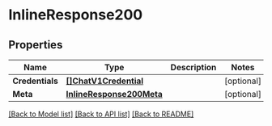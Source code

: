 # InlineResponse200

## Properties

Name | Type | Description | Notes
------------ | ------------- | ------------- | -------------
**Credentials** | [**[]ChatV1Credential**](chat.v1.credential.md) |  | [optional] 
**Meta** | [**InlineResponse200Meta**](inline_response_200_meta.md) |  | [optional] 

[[Back to Model list]](../README.md#documentation-for-models) [[Back to API list]](../README.md#documentation-for-api-endpoints) [[Back to README]](../README.md)


